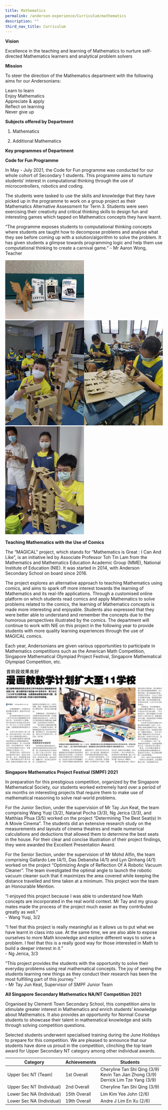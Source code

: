 ```yaml
---
title: Mathematics
permalink: /anderson-experience/Curriculum/mathematics
description: ""
third_nav_title: Curriculum
---
```


**Vision**

Excellence in the teaching and learning of Mathematics to nurture self-directed Mathematics learners and analytical problem solvers




**Mission**

To steer the direction of the Mathematics department with the following aims for our Andersonians:

Learn to learn
<br>Enjoy Mathematics
<br>Appreciate & apply
<br>Reflect on learning
<br>Never give up




**Subjects offered by Department**


1.   Mathematics


2.   Additional Mathematics




**Key programmes of Department**


**Code for Fun Programme**

In May - July 2021, the Code for Fun programme was conducted for our whole cohort of Secondary 1 students. This programme aims to nurture students’ interest in computational thinking through the use of microcontrollers, robotics and coding. 

The students were tasked to use the skills and knowledge that they have picked up in the programme to work on a group project as their Mathematics Alternative Assessment for Term 3. Students were seen exercising their creativity and critical thinking skills to design fun and interesting games which tapped on Mathematics concepts they have learnt.

“The programme exposes students to computational thinking concepts where students are taught how to decompose problems and analyse what they see before coming up with a solution/algorithm to solve the problem. It has given students a glimpse towards programming logic and help them use computational thinking to create a carnival game.” - Mr Aaron Wong, Teacher

<img src="/images/Code%20for%20Fun_Pic%201.jpg" 
     style="width:50%">
		 <img src="/images/Code%20for%20Fun_Pic%203.jpg" 
     style="width:50%"><img src="/images/Code%20for%20Fun_Pic%202.jpg" 
     style="width:50%">
		 <img src="/images/Code%20for%20Fun_Pic%204.jpg" 
     style="width:50%">
		 
**Teaching Mathematics with the Use of Comics** 

The “MAGICAL” project, which stands for “Mathematics is Great : I Can And Like”, is an initiative led by Associate Professor Toh Tin Lam from the Mathematics and Mathematics Education Academic Group (MME), National Institute of Education (NIE). It was started in 2014, with Anderson Secondary School on board since 2016.

The project explores an alternative approach to teaching Mathematics using comics, and aims to spark off more interest towards the learning of Mathematics and its real-life applications. Through a customised online platform on which students read comics and apply Mathematics to solve problems related to the comics, the learning of Mathematics concepts is made more interesting and enjoyable. Students also expressed that they were better able to understand and remember the concepts due to the humorous perspectives illustrated by the comics. 
The department will continue to work with NIE on this project in the following year to provide students with more quality learning experiences through the use of MAGICAL comics. 

Each year, Andersonians are given various opportunities to participate in Mathematics competitions such as the American Math Competition, Singapore Mathematical Olympiad Project Festival, Singapore Mathematical Olympiad Competition, etc.

![](/images/Teaching%20Maths%20with%20the%20use%20of%20comics_Pic%201.jpg)

**Singapore Mathematics Project Festival (SMPF) 2021**

In preparation for this prestigious competition, organized by the Singapore Mathematical Society, our students worked extremely hard over a period of six months on interesting projects that require them to make use of mathematical reasoning to solve real-world problems.

For the Junior Section, under the supervision of Mr Tay Jun Keat, the team comprising Wang Yuqi (3/2), Natanat Pocha (3/3), Ng Jerica (3/3), and Matthias Phua (3/5) worked on the project “Determining The Best Seat(s) In A Movie Cinema”. The students did an extensive research study on the measurements and layouts of cinema theatres and made numerical calculations and deductions that allowed them to determine the best seats in the house. For their clear and concise illustration of their project findings, they were awarded the Excellent Presentation Award.

For the Senior Section, under the supervision of Mr Mohd Alfin, the team comprising Gallardo Lee (4/1), Das Debansha (4/1) and Lyn Qinhang (4/1) worked on the project “Optimizing Angle of Reflection Of A Robotic Vacuum Cleaner”. The team investigated the optimal angle to launch the robotic vacuum cleaner such that it maximizes the area covered while keeping the distance travelled and time taken at a minimum. This project won the team an Honourable Mention.  

“I enjoyed this project because I was able to understand how Math concepts are incorporated in the real world context. Mr Tay and my group mates made the process of the project much easier as they contributed greatly as well.” <br>- Wang Yuqi, 3/2

“I feel that this project is really meaningful as it allows us to put what we have learnt in class into use. At the same time, we are also able to expose ourselves to more Math knowledge and explore different ways to solve a problem. I feel that this is a really good way for those interested in Math to build a deeper interest in it.” <br>- Ng Jerica, 3/3

“This project provides the students with the opportunity to solve their everyday problems using real mathematical concepts. The joy of seeing the students learning new things as they conduct their research has been the most fulfilling part of this journey.”  <br>- Mr Tay Jun Keat, Supervisor of SMPF Junior Team


**All Singapore Secondary Mathematics NA/NT Competition 2021**

Organised by Clementi Town Secondary School, this competition aims to stimulate greater interest in Mathematics and enrich students’ knowledge about Mathematics. It also provides an opportunity for Normal Course students to showcase their talent in mathematical knowledge and skills through solving competition questions. 

Selected students underwent specialised training during the June Holidays to prepare for this competition. We are pleased to announce that our students have done us proud in the competition, clinching the top team award for Upper Secondary NT category among other individual awards. 



| Category | Achievements | Students |
| -------- | -------- | -------- |
|Upper Sec NT (Team) | 1st Overall | Cheryline Tan Shi Qing (3/9) <br> Kevin Tan Jian Zhong (3/9) <br> Derrick Lim Tze Yang (3/9)
| Upper Sec NT  (Individual) | 2nd Overall	| Cheryline Tan Shi Qing (3/9)
| Lower Sec NA (Individual) | 15th Overall	| Lim Kim Yee John (2/6)
| Lower Sec NA (Individual) | 19th Overall | Andre J Lim En Xu (2/6) |